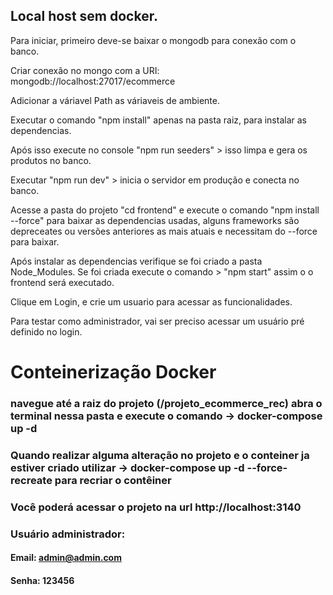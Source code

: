 ## Local host sem docker.

Para iniciar, primeiro deve-se baixar o mongodb para conexão com o banco.

Criar conexão no mongo com a URI: mongodb://localhost:27017/ecommerce

Adicionar a váriavel Path as váriaveis de ambiente. 

Executar o comando "npm install" apenas na pasta raiz, para instalar as dependencias.

Após isso execute no console "npm run seeders" > isso limpa e gera os produtos no banco.

Executar "npm run dev" > inicia o servidor em produção e conecta no banco.

<!---- Iniciando o  front end conectado ao banco e backend -->

Acesse a pasta do projeto "cd frontend" e execute o comando "npm install --force" para baixar as dependencias usadas, alguns frameworks são depreceates ou versões anteriores as mais atuais e necessitam do --force para baixar.

Após instalar as dependencias verifique se foi criado a pasta Node_Modules. Se foi criada execute o comando > "npm start" assim o o frontend será executado.

Clique em Login, e crie um usuario para acessar as funcionalidades.

Para testar como administrador, vai ser preciso acessar um usuário pré definido no login.

# Conteinerização Docker

### navegue até a raiz do projeto (/projeto_ecommerce_rec) abra o terminal nessa pasta e execute o comando -> docker-compose up -d
### Quando realizar alguma alteração no projeto e o conteiner ja estiver criado utilizar -> docker-compose up -d --force-recreate para recriar o contêiner
### Você poderá acessar o projeto na url http://localhost:3140
### Usuário administrador:
#### Email: admin@admin.com
#### Senha: 123456